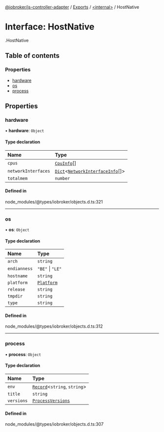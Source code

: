 [@iobroker/js-controller-adapter](../README.md) / [Exports](../modules.md) / [<internal\>](../modules/internal_.md) / HostNative

# Interface: HostNative

[<internal>](../modules/internal_.md).HostNative

## Table of contents

### Properties

- [hardware](internal_.HostNative.md#hardware)
- [os](internal_.HostNative.md#os)
- [process](internal_.HostNative.md#process)

## Properties

### hardware

• **hardware**: `Object`

#### Type declaration

| Name | Type |
| :------ | :------ |
| `cpus` | [`CpuInfo`](internal_.CpuInfo.md)[] |
| `networkInterfaces` | [`Dict`](internal_.Dict.md)<[`NetworkInterfaceInfo`](../modules/internal_.md#networkinterfaceinfo)[]\> |
| `totalmem` | `number` |

#### Defined in

node_modules/@types/iobroker/objects.d.ts:321

___

### os

• **os**: `Object`

#### Type declaration

| Name | Type |
| :------ | :------ |
| `arch` | `string` |
| `endianness` | ``"BE"`` \| ``"LE"`` |
| `hostname` | `string` |
| `platform` | [`Platform`](../modules/internal_.md#platform) |
| `release` | `string` |
| `tmpdir` | `string` |
| `type` | `string` |

#### Defined in

node_modules/@types/iobroker/objects.d.ts:312

___

### process

• **process**: `Object`

#### Type declaration

| Name | Type |
| :------ | :------ |
| `env` | [`Record`](../modules/internal_.md#record)<`string`, `string`\> |
| `title` | `string` |
| `versions` | [`ProcessVersions`](internal_.ProcessVersions.md) |

#### Defined in

node_modules/@types/iobroker/objects.d.ts:307
